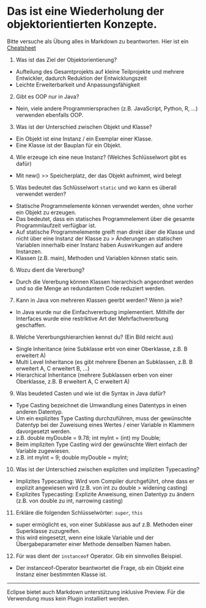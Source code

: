 # Das ist eine Wiederholung der objektorientierten Konzepte.

Bitte versuche als Übung alles in Markdown zu beantworten. Hier ist ein [Cheatsheet](https://github.com/adam-p/markdown-here/wiki/Markdown-Cheatsheet)

1. Was ist das Ziel der Objektorientierung?
 * Aufteilung des Gesamtprojekts auf kleine Teilprojekte und mehrere Entwickler, dadurch Reduktion der Entwicklungszeit
 * Leichte Erweiterbarkeit und Anpassungsfähigkeit
 
2. Gibt es OOP nur in Java?
 * Nein, viele andere Programmiersprachen (z.B. JavaScript, Python, R, ...) verwenden ebenfalls OOP.
 
3. Was ist der Unterschied zwischen Objekt und Klasse?
 * Ein Objekt ist eine Instanz / ein Exemplar einer Klasse.
 * Eine Klasse ist der Bauplan für ein Objekt.
 
4. Wie erzeuge ich eine neue Instanz? (Welches Schlüsselwort gibt es dafür)
 * Mit new() >> Speicherplatz, der das Objekt aufnimmt, wird belegt
 
5. Was bedeutet das Schlüsselwort `static` und wo kann es überall verwendet werden?
  * Statische Programmelemente können verwendet werden, ohne vorher ein Objekt zu erzeugen.
 * Das bedeutet, dass ein statisches Programmelement über die gesamte Programmlaufzeit verfügbar ist.
 * Auf statische Programmelemente greift man direkt über die Klasse und nicht über eine Instanz der Klasse zu > Änderungen an statischen Variablen innerhalb einer Instanz haben Auswirkungen auf andere Instanzen.
 * Klassen (z.B. main), Methoden und Variablen können static sein.
 
6. Wozu dient die Vererbung?
  * Durch die Vererbung können Klassen hierarchisch angeordnet werden und so die Menge an redundantem Code reduziert werden.
  
7. Kann in Java von mehreren Klassen geerbt werden? Wenn ja wie?
 * In Java wurde nur die Einfachvererbung implementiert. Mithilfe der Interfaces wurde eine restriktive Art der Mehrfachvererbung geschaffen.
 
8. Welche Vererbungshierarchien kennst du? (Ein Bild reicht aus)
  * Single Inheritance (eine Subklasse erbt von einer Oberklasse, z.B. B erweitert A)
  * Multi Level Inheritance (es gibt mehrere Ebenen an Subklassen, z.B. B erweitert A, C erweitert B, ...)
  * Hierarchical Inheritance (mehrere Subklassen erben von einer Oberklasse, z.B. B erweitert A, C erweitert A)
  
9. Was beudeted Casten und wie ist die Syntax in Java dafür?
  * Type Casting bezeichnet die Umwandlung eines Datentyps in einen anderen Datentyp.
  * Um ein explizites Type Casting durchzuführen, muss der gewünschte Datentyp bei der Zuweisung eines Wertes / einer Variable in Klammern davorgesetzt werden.
  * z.B. double myDouble = 9.78;
        int myInt = (int) my Double;
  * Beim impliziten Type Casting wird der gewünschte Wert einfach der Variable zugewiesen.
  * z.B. int myInt = 9;
        double myDouble = myInt;
        
10. Was ist der Unterschied zwischen expliziten und impliziten Typecasting?
 * Implizites Typecasting: Wird vom Compiler durchgeführt, ohne dass er explizit angewiesen wird (z.B. von int zu double > widening casting)
 * Explizites Typecasting: Explizite Anweisung, einen Datentyp zu ändern (z.B. von double zu int, narrowing casting)
 
11. Erkläre die folgenden Schlüsselwörter: `super`, `this`
 * super ermöglicht es, von einer Subklasse aus auf z.B. Methoden einer Superklasse zuzugreifen.
 * this wird eingesetzt, wenn eine lokale Variable und der Übergabeparameter einer Methode denselben Namen haben.
 
12. Für was dient der `instanceof` Operator. Gib ein sinnvolles Beispiel.
 * Der instanceof-Operator beantwortet die Frage, ob ein Objekt eine Instanz einer bestimmten Klasse ist.
 
 ---
 Eclipse bietet auch Markdown unterstützung inklusive Preview. Für die Verwendung muss kein Plugin installiert werden.
